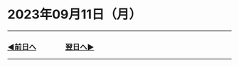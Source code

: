# 2023年09月11日（月）

---

### [◀️前日へ](https://github.com/yuasys/chatty-journal/blob/main/2023/09/2023-09-10.md)&emsp;&emsp;&emsp;&emsp;[翌日へ▶️](https://github.com/yuasys/chatty-journal/blob/main/2023/09/2023-09-122.md)

---
